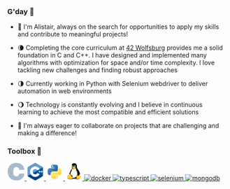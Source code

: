 <img src="https://komarev.com/ghpvc/?username=alistair-kane&style=flat-square&color=blue" alt=""/>

### G'day 👋

* 🌚 I'm Alistair, always on the search for opportunities to apply my skills and contribute to meaningful projects!

* 🌘 Completing the core curriculum at [42 Wolfsburg](https://42wolfsburg.de) provides me a solid foundation in C and C++. I have designed and implemented many algorithms with optimization for space and/or time complexity. I love tackling new challenges and finding robust approaches

* 🌗 Currently working in Python with Selenium webdriver to deliver automation in web environments

* 🌖 Technology is constantly evolving and I believe in continuous learning to achieve the most compatible and efficient solutions

* 🌝 I'm always eager to collaborate on projects that are challenging and making a difference!

<h3 align="left">Toolbox 🧰</h3>
<p align="left">
  <a href="https://www.cprogramming.com/" target="_blank" rel="noreferrer"> <img src="https://raw.githubusercontent.com/devicons/devicon/master/icons/c/c-original.svg" alt="c" width="40" height="40"/> </a> 
  <a href="https://www.w3schools.com/cpp/" target="_blank" rel="noreferrer"> <img src="https://raw.githubusercontent.com/devicons/devicon/master/icons/cplusplus/cplusplus-original.svg" alt="cplusplus" width="40" height="40"/> </a>
  <a href="https://www.python.org" target="_blank" rel="noreferrer"> <img src="https://raw.githubusercontent.com/devicons/devicon/master/icons/python/python-original.svg" alt="python" width="40" height="40"/> </a> 
  <a href="https://www.linux.org/" target="_blank" rel="noreferrer"> <img src="https://raw.githubusercontent.com/devicons/devicon/master/icons/linux/linux-original.svg" alt="linux" width="40" height="40"/>
  <a href="https://www.docker.com" target="_blank" rel="noreferrer"> <img src="https://cdn.jsdelivr.net/gh/devicons/devicon/icons/docker/docker-original.svg" alt="docker" width="40" height="40"/>
  <a href="https://www.typescriptlang.org/" target="_blank" rel="noreferrer"> <img src="https://cdn.jsdelivr.net/gh/devicons/devicon@latest/icons/typescript/typescript-original.svg"  alt="typescript" width="40" height="40"/>
  <a href="https://www.selenium.dev/" target="_blank" rel="noreferrer"> <img src="https://cdn.jsdelivr.net/gh/devicons/devicon@latest/icons/selenium/selenium-original.svg" alt="selenium" width="40" height="40"/>
      <a href="https://www.mongodb.com/" target="_blank" rel="noreferrer"> <img src="https://cdn.jsdelivr.net/gh/devicons/devicon@latest/icons/mongodb/mongodb-original.svg" alt="mongodb" width="40" height="40"/>
</p>
  
  
 
          
